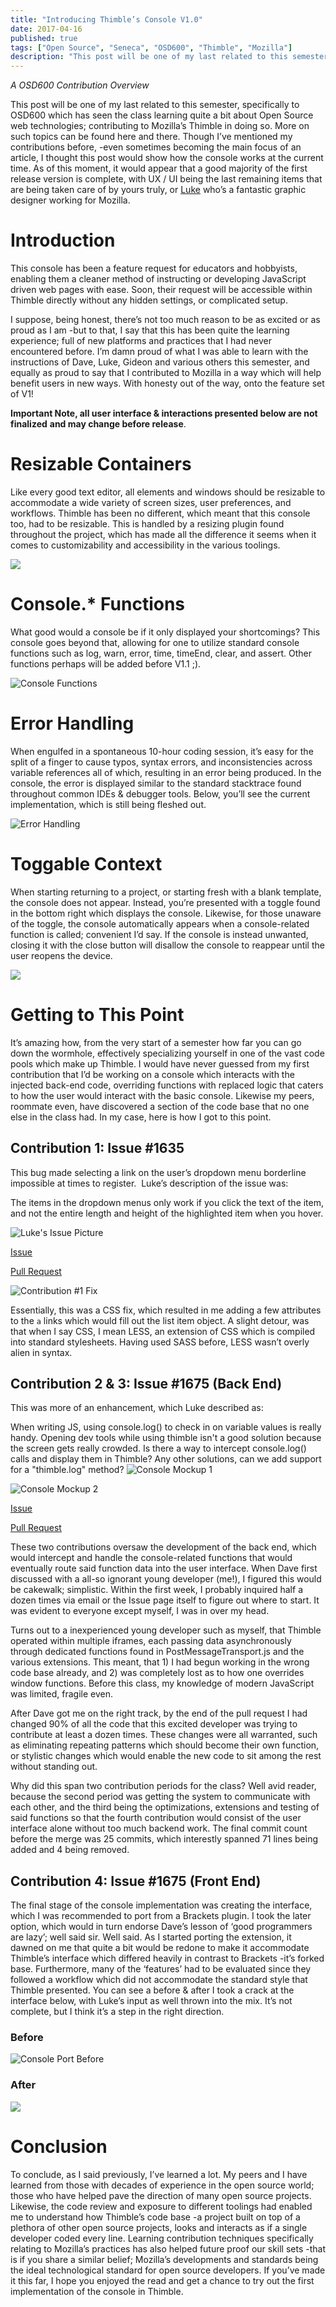 ```yaml
---
title: "Introducing Thimble’s Console V1.0"
date: 2017-04-16
published: true
tags: ["Open Source", "Seneca", "OSD600", "Thimble", "Mozilla"]
description: "This post will be one of my last related to this semester, specifically to OSD600 which has seen the class learning quite a bit about Open Source web technologies; contributing to Mozilla’s Thimble in doing so."
---
```


_A OSD600 Contribution Overview_

This post will be one of my last related to this semester, specifically to OSD600 which has seen the class learning quite a bit about Open Source web technologies; contributing to Mozilla’s Thimble in doing so. More on such topics can be found here and there. Though I’ve mentioned my contributions before, -even sometimes becoming the main focus of an article, I thought this post would show how the console works at the current time. As of this moment, it would appear that a good majority of the first release version is complete, with UX / UI being the last remaining items that are being taken care of by yours truly, or [Luke](https://github.com/flukeout) who’s a fantastic graphic designer working for Mozilla.

# Introduction

This console has been a feature request for educators and hobbyists, enabling them a cleaner method of instructing or developing JavaScript driven web pages with ease. Soon, their request will be accessible within Thimble directly without any hidden settings, or complicated setup.

I suppose, being honest, there’s not too much reason to be as excited or as proud as I am -but to that, I say that this has been quite the learning experience; full of new platforms and practices that I had never encountered before. I’m damn proud of what I was able to learn with the instructions of Dave, Luke, Gideon and various others this semester, and equally as proud to say that I contributed to Mozilla in a way which will help benefit users in new ways. With honesty out of the way, onto the feature set of V1!

**Important Note, all user interface & interactions presented below are not finalized** **and may change before release**.

# Resizable Containers

Like every good text editor, all elements and windows should be resizable to accommodate a wide variety of screen sizes, user preferences, and workflows. Thimble has been no different, which meant that this console too, had to be resizable. This is handled by a resizing plugin found throughout the project, which has made all the difference it seems when it comes to customizability and accessibility in the various toolings.

[![](./images/pasted-image-0-1-e1492317377509-1024x489.png)](http://raygervais.ca/wp-content/uploads/2017/04/pasted-image-0-1-e1492317377509.png)

# Console.\* Functions

What good would a console be if it only displayed your shortcomings? This console goes beyond that, allowing for one to utilize standard console functions such as log, warn, error, time, timeEnd, clear, and assert. Other functions perhaps will be added before V1.1 ;).

![Console Functions](https://lh6.googleusercontent.com/3l3iyJ_Fss4feB4lHM3mZQhTW8E38bjTcHK8HwvLaYpquZiqvegwD7Ry6Y5h7TDTZJkHMkFoJ4jjLdnFRp2iqo-Sc3Wg80RNRVGere9XtwLg2Gk1YqLIKscWsmsw4T75gm7GwGY2)

# Error Handling

When engulfed in a spontaneous 10-hour coding session, it’s easy for the split of a finger to cause typos, syntax errors, and inconsistencies across variable references all of which, resulting in an error being produced. In the console, the error is displayed similar to the standard stacktrace found throughout common IDEs & debugger tools. Below, you’ll see the current implementation, which is still being fleshed out.

![Error Handling](https://lh3.googleusercontent.com/eWR4KYMqrIeEz2uwL2wNNRFC1BZrDiDQxER3mF5y9ZVkot5Y0Bw3S8Gbbmu6TXsgPxenokdLIgPpjTdFTqwqQ92gLgEZ5Ok3WhOGASh_-XX_rO4TKLVbWhmuzIlqD70jx_Ef1jcT)

# Toggable Context

When starting returning to a project, or starting fresh with a blank template, the console does not appear. Instead, you’re presented with a toggle found in the bottom right which displays the console. Likewise, for those unaware of the toggle, the console automatically appears when a console-related function is called; convenient I’d say. If the console is instead unwanted, closing it with the close button will disallow the console to reappear until the user reopens the device.

[![](./images/pasted-image-0-e1492317146204-1024x492.png)](http://raygervais.ca/wp-content/uploads/2017/04/pasted-image-0-e1492317146204.png)

# Getting to This Point

It’s amazing how, from the very start of a semester how far you can go down the wormhole, effectively specializing yourself in one of the vast code pools which make up Thimble. I would have never guessed from my first contribution that I’d be working on a console which interacts with the injected back-end code, overriding functions with replaced logic that caters to how the user would interact with the basic console. Likewise my peers, roommate even, have discovered a section of the code base that no one else in the class had. In my case, here is how I got to this point.

## Contribution 1: Issue #1635

This bug made selecting a link on the user’s dropdown menu borderline impossible at times to register.  Luke’s description of the issue was:

The items in the dropdown menus only work if you click the text of the item, and not the entire length and height of the highlighted item when you hover.

![Luke's Issue Picture](./images/76a7f2e6-dbf8-11e6-8bd3-173a18f23903.png)

[Issue](https://github.com/mozilla/thimble.mozilla.org/issues/1635)

[Pull Request](https://github.com/mozilla/thimble.mozilla.org/pull/1697)

![Contribution #1 Fix](./images/493843c2-e988-11e6-9166-0e0739f47b7b.png)

Essentially, this was a CSS fix, which resulted in me adding a few attributes to the `a` links which would fill out the list item object. A slight detour, was that when I say CSS, I mean LESS, an extension of CSS which is compiled into standard stylesheets. Having used SASS before, LESS wasn’t overly alien in syntax.

## Contribution 2 & 3: Issue #1675 (Back End)

This was more of an enhancement, which Luke described as:

When writing JS, using console.log() to check in on variable values is really handy. Opening dev tools while using thimble isn't a good solution because the screen gets really crowded. Is there a way to intercept console.log() calls and display them in Thimble? Any other solutions, can we add support for a "thimble.log" method? ![Console Mockup 1](./images/d027c93e-e3b1-11e6-8947-15256d9e98f4.png)

![Console Mockup 2](./images/dda3d1ac-e3b1-11e6-8fdf-0e3a770893ab.png)

[Issue](https://github.com/mozilla/thimble.mozilla.org/issues/1675)

[Pull Request](https://github.com/mozilla/brackets/pull/624)

These two contributions oversaw the development of the back end, which would intercept and handle the console-related functions that would eventually route said function data into the user interface. When Dave first discussed with a all-so ignorant young developer (me!), I figured this would be cakewalk; simplistic. Within the first week, I probably inquired half a dozen times via email or the Issue page itself to figure out where to start. It was evident to everyone except myself, I was in over my head.

Turns out to a inexperienced young developer such as myself, that Thimble operated within multiple iframes, each passing data asynchronously through dedicated functions found in PostMessageTransport.js and the various extensions. This meant, that 1) I had begun working in the wrong code base already, and 2) was completely lost as to how one overrides window functions. Before this class, my knowledge of modern JavaScript was limited, fragile even.

After Dave got me on the right track, by the end of the pull request I had changed 90% of all the code that this excited developer was trying to contribute at least a dozen times. These changes were all warranted, such as eliminating repeating patterns which should become their own function, or stylistic changes which would enable the new code to sit among the rest without standing out.

Why did this span two contribution periods for the class? Well avid reader, because the second period was getting the system to communicate with each other, and the third being the optimizations, extensions and testing of said functions so that the fourth contribution would consist of the user interface alone without too much backend work. The final commit count before the merge was 25 commits, which interestly spanned 71 lines being added and 4 being removed.

## Contribution 4: Issue #1675 (Front End)

The final stage of the console implementation was creating the interface, which I was recommended to port from a Brackets plugin. I took the later option, which would in turn endorse Dave’s lesson of ‘good programmers are lazy’; well said sir. Well said. As I started porting the extension, it dawned on me that quite a bit would be redone to make it accommodate Thimble’s interface which differed heavily in contrast to Brackets -it’s forked base. Furthermore, many of the ‘features’ had to be evaluated since they followed a workflow which did not accommodate the standard style that Thimble presented. You can see a before & after I took a crack at the interface below, with Luke’s input as well thrown into the mix. It’s not complete, but I think it’s a step in the right direction.

### Before

![Console Port Before](./images/b50ec7a6-13c7-11e7-87c2-8c522c61b739.png)

### After

[![](./images/media-20170416-e1492316518877.png)](http://raygervais.ca/wp-content/uploads/2017/04/media-20170416-e1492316518877.png)

# Conclusion

To conclude, as I said previously, I’ve learned a lot. My peers and I have learned from those with decades of experience in the open source world; those who have helped pave the direction of many open source projects. Likewise, the code review and exposure to different toolings had enabled me to understand how Thimble’s code base -a project built on top of a plethora of other open source projects, looks and interacts as if a single developer coded every line. Learning contribution techniques specifically relating to Mozilla’s practices has also helped future proof our skill sets -that is if you share a similar belief; Mozilla’s developments and standards being the ideal technological standard for open source developers. If you’ve made it this far, I hope you enjoyed the read and get a chance to try out the first implementation of the console in Thimble.
